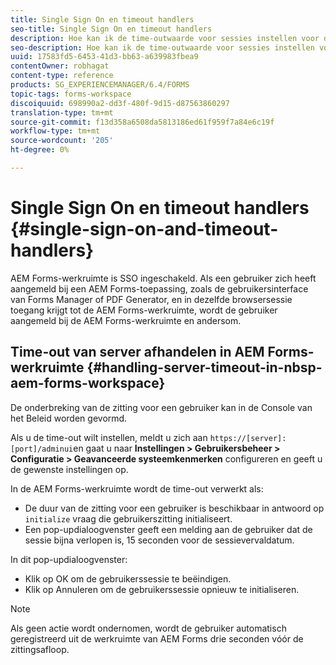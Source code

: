 ```yaml
---
title: Single Sign On en timeout handlers
seo-title: Single Sign On en timeout handlers
description: Hoe kan ik de time-outwaarde voor sessies instellen voor de AEM Forms-werkruimte.
seo-description: Hoe kan ik de time-outwaarde voor sessies instellen voor de AEM Forms-werkruimte.
uuid: 17583fd5-6453-41d3-bb63-a639983fbea9
contentOwner: robhagat
content-type: reference
products: SG_EXPERIENCEMANAGER/6.4/FORMS
topic-tags: forms-workspace
discoiquuid: 698990a2-dd3f-480f-9d15-d87563860297
translation-type: tm+mt
source-git-commit: f13d358a6508da5813186ed61f959f7a84e6c19f
workflow-type: tm+mt
source-wordcount: '205'
ht-degree: 0%

---
```



# Single Sign On en timeout handlers {#single-sign-on-and-timeout-handlers}

AEM Forms-werkruimte is SSO ingeschakeld. Als een gebruiker zich heeft aangemeld bij een AEM Forms-toepassing, zoals de gebruikersinterface van Forms Manager of PDF Generator, en in dezelfde browsersessie toegang krijgt tot de AEM Forms-werkruimte, wordt de gebruiker aangemeld bij de AEM Forms-werkruimte en andersom.

## Time-out van server afhandelen in AEM Forms-werkruimte {#handling-server-timeout-in-nbsp-aem-forms-workspace}

De onderbreking van de zitting voor een gebruiker kan in de Console van het Beleid worden gevormd.

Als u de time-out wilt instellen, meldt u zich aan `https://[server]:[port]/adminui`en gaat u naar **Instellingen > Gebruikersbeheer > Configuratie > Geavanceerde systeemkenmerken** configureren en geeft u de gewenste instellingen op.

In de AEM Forms-werkruimte wordt de time-out verwerkt als:

* De duur van de zitting voor een gebruiker is beschikbaar in antwoord op `initialize` vraag die gebruikerszitting initialiseert.
* Een pop-updialoogvenster geeft een melding aan de gebruiker dat de sessie bijna verlopen is, 15 seconden voor de sessievervaldatum.

In dit pop-updialoogvenster:

* Klik op OK om de gebruikerssessie te beëindigen.
* Klik op Annuleren om de gebruikerssessie opnieuw te initialiseren.

>[!NOTE]
>
>Als geen actie wordt ondernomen, wordt de gebruiker automatisch geregistreerd uit de werkruimte van AEM Forms drie seconden vóór de zittingsafloop.
